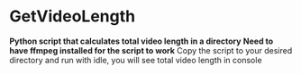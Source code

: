 # GetVideoLength
**Python script that calculates total video length in a directory**
**Need to have ffmpeg installed for the script to work**
Copy the script to your desired directory and run with idle, you will see total video length in console

